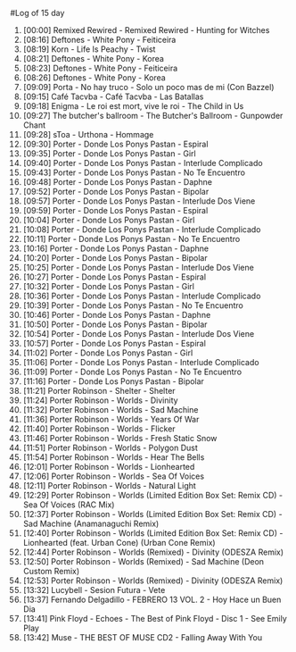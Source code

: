 #Log of 15 day

1. [00:00] Remixed Rewired - Remixed Rewired - Hunting for Witches
1. [08:16] Deftones - White Pony - Feiticeira
1. [08:19] Korn - Life Is Peachy - Twist
1. [08:21] Deftones - White Pony - Korea
1. [08:23] Deftones - White Pony - Feiticeira
1. [08:26] Deftones - White Pony - Korea
1. [09:09] Porta - No hay truco - Solo un poco mas de mi (Con Bazzel)
1. [09:15] Café Tacvba - Café Tacvba - Las Batallas
1. [09:18] Enigma - Le roi est mort, vive le roi - The Child in Us
1. [09:27] The butcher's ballroom - The Butcher's Ballroom - Gunpowder Chant
1. [09:28] sToa - Urthona - Hommage
1. [09:30] Porter - Donde Los Ponys Pastan - Espiral
1. [09:35] Porter - Donde Los Ponys Pastan - Girl
1. [09:40] Porter - Donde Los Ponys Pastan - Interlude Complicado
1. [09:43] Porter - Donde Los Ponys Pastan - No Te Encuentro
1. [09:48] Porter - Donde Los Ponys Pastan - Daphne
1. [09:52] Porter - Donde Los Ponys Pastan - Bipolar
1. [09:57] Porter - Donde Los Ponys Pastan - Interlude Dos Viene
1. [09:59] Porter - Donde Los Ponys Pastan - Espiral
1. [10:04] Porter - Donde Los Ponys Pastan - Girl
1. [10:08] Porter - Donde Los Ponys Pastan - Interlude Complicado
1. [10:11] Porter - Donde Los Ponys Pastan - No Te Encuentro
1. [10:16] Porter - Donde Los Ponys Pastan - Daphne
1. [10:20] Porter - Donde Los Ponys Pastan - Bipolar
1. [10:25] Porter - Donde Los Ponys Pastan - Interlude Dos Viene
1. [10:27] Porter - Donde Los Ponys Pastan - Espiral
1. [10:32] Porter - Donde Los Ponys Pastan - Girl
1. [10:36] Porter - Donde Los Ponys Pastan - Interlude Complicado
1. [10:39] Porter - Donde Los Ponys Pastan - No Te Encuentro
1. [10:46] Porter - Donde Los Ponys Pastan - Daphne
1. [10:50] Porter - Donde Los Ponys Pastan - Bipolar
1. [10:54] Porter - Donde Los Ponys Pastan - Interlude Dos Viene
1. [10:57] Porter - Donde Los Ponys Pastan - Espiral
1. [11:02] Porter - Donde Los Ponys Pastan - Girl
1. [11:06] Porter - Donde Los Ponys Pastan - Interlude Complicado
1. [11:09] Porter - Donde Los Ponys Pastan - No Te Encuentro
1. [11:16] Porter - Donde Los Ponys Pastan - Bipolar
1. [11:21] Porter Robinson - Shelter - Shelter
1. [11:24] Porter Robinson - Worlds - Divinity
1. [11:32] Porter Robinson - Worlds - Sad Machine
1. [11:36] Porter Robinson - Worlds - Years Of War
1. [11:40] Porter Robinson - Worlds - Flicker
1. [11:46] Porter Robinson - Worlds - Fresh Static Snow
1. [11:51] Porter Robinson - Worlds - Polygon Dust
1. [11:54] Porter Robinson - Worlds - Hear The Bells
1. [12:01] Porter Robinson - Worlds - Lionhearted
1. [12:06] Porter Robinson - Worlds - Sea Of Voices
1. [12:11] Porter Robinson - Worlds - Natural Light
1. [12:29] Porter Robinson - Worlds (Limited Edition Box Set: Remix CD) - Sea Of Voices (RAC Mix)
1. [12:37] Porter Robinson - Worlds (Limited Edition Box Set: Remix CD) - Sad Machine (Anamanaguchi Remix)
1. [12:40] Porter Robinson - Worlds (Limited Edition Box Set: Remix CD) - Lionhearted (feat. Urban Cone) (Urban Cone Remix)
1. [12:44] Porter Robinson - Worlds (Remixed) - Divinity (ODESZA Remix)
1. [12:50] Porter Robinson - Worlds (Remixed) - Sad Machine (Deon Custom Remix)
1. [12:53] Porter Robinson - Worlds (Remixed) - Divinity (ODESZA Remix)
1. [13:32] Lucybell - Sesion Futura - Vete
1. [13:37] Fernando Delgadillo - FEBRERO 13 VOL. 2 - Hoy Hace un Buen Dia
1. [13:41] Pink Floyd - Echoes - The Best of Pink Floyd - Disc 1 - See Emily Play
1. [13:42] Muse - THE BEST OF MUSE CD2 - Falling Away With You
